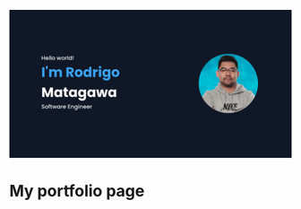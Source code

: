 ![Portfolio Preview](https://raw.githubusercontent.com/devmatsu/personal-portfolio/main/src/assets/page_preview.png)

# My portfolio page
